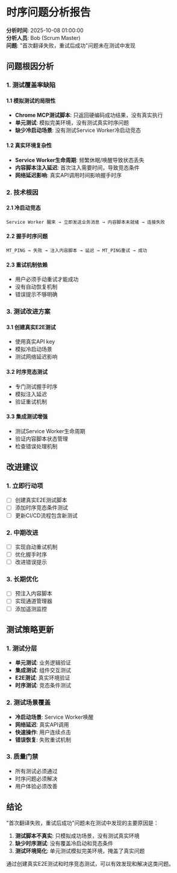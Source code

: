# 时序问题分析报告

**分析时间**: 2025-10-08 01:00:00  
**分析人员**: Bob (Scrum Master)  
**问题**: "首次翻译失败，重试后成功"问题未在测试中发现

## 问题根因分析

### 1. 测试覆盖率缺陷

#### 1.1 模拟测试的局限性
- **Chrome MCP测试脚本**: 只返回硬编码成功结果，没有真实执行
- **单元测试**: 模拟完美环境，没有测试真实时序问题
- **缺少冷启动场景**: 没有测试Service Worker冷启动竞态

#### 1.2 真实环境复杂性
- **Service Worker生命周期**: 频繁休眠/唤醒导致状态丢失
- **内容脚本注入延迟**: 首次注入需要时间，导致竞态条件
- **网络延迟影响**: 真实API调用时间影响握手时序

### 2. 技术根因

#### 2.1 冷启动竞态
```
Service Worker 醒来 → 立即发送业务消息 → 内容脚本未就绪 → 连接失败
```

#### 2.2 握手时序问题
```
MT_PING → 失败 → 注入内容脚本 → 延迟 → MT_PING重试 → 成功
```

#### 2.3 重试机制依赖
- 用户必须手动重试才能成功
- 没有自动恢复机制
- 错误提示不够明确

### 3. 测试改进方案

#### 3.1 创建真实E2E测试
- 使用真实API key
- 模拟冷启动场景
- 测试网络延迟影响

#### 3.2 时序竞态测试
- 专门测试握手时序
- 模拟注入延迟
- 验证重试机制

#### 3.3 集成测试增强
- 测试Service Worker生命周期
- 验证内容脚本状态管理
- 检查错误处理机制

## 改进建议

### 1. 立即行动项
- [ ] 创建真实E2E测试脚本
- [ ] 添加时序竞态条件测试
- [ ] 更新CI/CD流程包含新测试

### 2. 中期改进
- [ ] 实现自动重试机制
- [ ] 优化握手时序
- [ ] 改进错误提示

### 3. 长期优化
- [ ] 预注入内容脚本
- [ ] 实现通道管理器
- [ ] 添加遥测监控

## 测试策略更新

### 1. 测试分层
- **单元测试**: 业务逻辑验证
- **集成测试**: 组件交互测试  
- **E2E测试**: 真实环境验证
- **时序测试**: 竞态条件测试

### 2. 测试场景覆盖
- **冷启动场景**: Service Worker唤醒
- **网络延迟**: 真实API调用
- **快速操作**: 用户连续点击
- **错误恢复**: 失败重试机制

### 3. 质量门禁
- 所有测试必须通过
- 时序问题必须解决
- 用户体验必须改善

## 结论

"首次翻译失败，重试后成功"问题未在测试中发现的主要原因是：

1. **测试脚本不真实**: 只模拟成功场景，没有测试真实环境
2. **缺少时序测试**: 没有覆盖冷启动和竞态条件
3. **测试环境简化**: 单元测试模拟完美环境，掩盖了真实问题

通过创建真实E2E测试和时序竞态测试，可以有效发现和解决这类问题。
